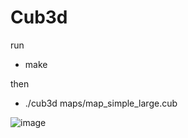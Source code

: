 # Cub3d

run
*  make

then
*  ./cub3d maps/map_simple_large.cub

![image](https://github.com/YYBer/so_long/blob/main/Cub3D.gif)
